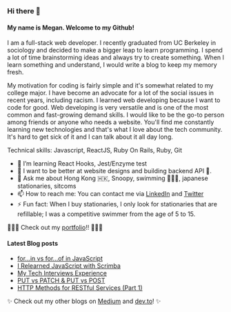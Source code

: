 ### Hi there 👋

#### My name is Megan. Welcome to my Github! 

I am a full-stack web developer. I recently graduated from UC Berkeley in sociology and decided to make a bigger leap to learn programming. I spend a lot of time brainstorming ideas and always try to create something. When I learn something and understand, I would write a blog to keep my memory fresh.

My motivation for coding is fairly simple and it's somewhat related to my college major. I have become an advocate for a lot of the social issues in recent years, including racism. I learned web developing because I want to code for good. Web developing is very versatile and is one of the most common and fast-growing demand skills. I would like to be the go-to person among friends or anyone who needs a website. You'll find me constantly learning new technologies and that's what I love about the tech community. It's hard to get sick of it and I can talk about it all day long.

Technical skills: Javascript, ReactJS, Ruby On Rails, Ruby, Git

- 🌱 I’m learning React Hooks, Jest/Enzyme test
- 👯 I want to be better at website designs and building backend API 🥸.
- 💬 Ask me about Hong Kong 🇭🇰, Snoopy, swimming 🏊🏻‍♀️, japanese stationaries, sitcoms
- 📫 How to reach me: You can contact me via [LinkedIn](https://www.linkedin.com/in/megan-s-lo/) and [Twitter](https://twitter.com/megmehlol)
- ⚡ Fun fact: When I buy stationaries, I only look for stationaries that are refillable; I was a competitive swimmer from the age of 5 to 15.

👩🏻‍💻 Check out my [portfolio](https://megan-lo.dev)!! 👩🏻‍💻 

#### Latest Blog posts

<!-- BLOG-POST-LIST:START -->
- [for...in vs for...of in JavaScript](https://dev.to/mehmehmehlol/for-in-vs-for-of-in-javascript-174g)
- [I Relearned JavaScript with Scrimba](https://dev.to/mehmehmehlol/i-relearned-javascript-with-scrimba-17dm)
- [My Tech Interviews Experience](https://meganslo.medium.com/my-tech-interviews-experience-2765716f6629?source=rss-963906d24739------2)
- [PUT vs PATCH & PUT vs POST](https://dev.to/mehmehmehlol/put-vs-patch-put-vs-post-56i9)
- [HTTP Methods for RESTful Services (Part 1)](https://dev.to/mehmehmehlol/http-methods-for-restful-services-with-reactjs-axios-example-12kd)
<!-- BLOG-POST-LIST:END -->

✨ Check out my other blogs on [Medium](https://meganslo.medium.com/) and [dev.to](https://dev.to/mehmehmehlol)! ✨

<!-- [![Megan's GitHub stats](https://github-readme-stats.vercel.app/api?username=mehmehmehlol)](https://github.com/anuraghazra/github-readme-stats) -->

